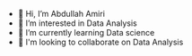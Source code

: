 - 👋 Hi, I’m Abdullah Amiri
- 👀 I’m interested in Data Analysis
- 🌱 I’m currently learning Data science
- 💞️ I'm looking to collaborate on Data Analysis
<!-- - 📫 How to reach me  -->

<!---
EBX78/EBX78 is a ✨ special ✨ repository because its `README.md` (this file) appears on your GitHub profile.
You can click the Preview link to take a look at your changes.
--->
